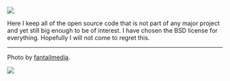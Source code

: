[![](http://farm4.static.flickr.com/3208/2964495781_bb2ab70734.jpg)](http://www.flickr.com/photos/fantailmedia/2964495781/)

Here I keep all of the open source code that is not part of any major project and yet still big enough to be of interest. I have chosen the BSD license for everything. Hopefully I will not come to regret this.


---

Photo by [fantailmedia](http://www.flickr.com/photos/fantailmedia/).

[![](http://i.creativecommons.org/l/by-nc-nd/2.0/88x31.png)](http://creativecommons.org/licenses/by-nc-nd/2.0/deed.en)